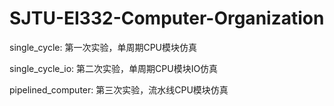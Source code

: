 # SJTU-EI332-Computer-Organization

single_cycle: 第一次实验，单周期CPU模块仿真

single_cycle_io: 第二次实验，单周期CPU模块IO仿真

pipelined_computer: 第三次实验，流水线CPU模块仿真
